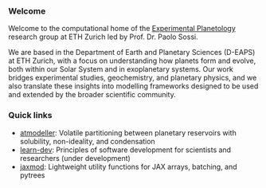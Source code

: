 ### Welcome

Welcome to the computational home of the [Experimental Planetology](https://erdw.ethz.ch/en/research/institutes/geochemistry-petrology/experimental-planetology.html) research group at ETH Zurich led by Prof. Dr. Paolo Sossi.

We are based in the Department of Earth and Planetary Sciences (D-EAPS) at ETH Zurich, with a focus on understanding how planets form and evolve, both within our Solar System and in exoplanetary systems. Our work bridges experimental studies, geochemistry, and planetary physics, and we also translate these insights into modelling frameworks designed to be used and extended by the broader scientific community.

### Quick links

- [atmodeller](https://github.com/ExPlanetology/atmodeller): Volatile partitioning between planetary reservoirs with solubility, non-ideality, and condensation
- [learn-dev](https://github.com/ExPlanetology/learn-dev): Principles of software development for scientists and researchers (under development)
- [jaxmod](https://github.com/ExPlanetology/jaxmod): Lightweight utility functions for JAX arrays, batching, and pytrees

<!--

**Here are some ideas to get you started:**

🙋‍♀️ A short introduction - what is your organization all about?
🌈 Contribution guidelines - how can the community get involved?
👩‍💻 Useful resources - where can the community find your docs? Is there anything else the community should know?
🍿 Fun facts - what does your team eat for breakfast?
🧙 Remember, you can do mighty things with the power of [Markdown](https://docs.github.com/github/writing-on-github/getting-started-with-writing-and-formatting-on-github/basic-writing-and-formatting-syntax)
-->
